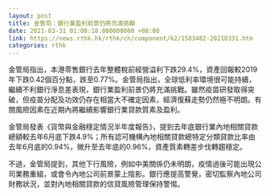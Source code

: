 ```yaml
---
layout: post
title: 金管局：銀行業盈利前景仍將充滿挑戰
date: 2021-03-31 01:08:18.000000000 +08:00
link: https://news.rthk.hk/rthk/ch/component/k2/1583482-20210331.htm
categories: rthk
---
```


金管局指出，本港零售銀行去年整體稅前經營溢利下跌29.4%，資產回報較2019年下跌0.42個百分點，跌至0.77%。金管局指出，全球低利率環境很可能持續，繼續不利銀行淨息差表現，銀行業盈利前景仍將充滿挑戰。雖然疫苗研發取得突破，但疫苗分配及功效仍存在相當大不確定因素，經濟復蘇走勢仍然極不明朗。有關風險因素在近期內將繼續影響銀行業貸款質素及盈利。

金管局發表《貨幣與金融穩定情況半年度報告》，提到去年底銀行業內地相關貸款總額較去年6月底下跌4.9%；所有認可機構內地相關貸款總特定分類貸款比率由去年6月底的0.94%，微升至去年底的0.96%，資產質素轉差步伐轉趨穩定。

不過，金管局提到，其他下行風險，例如中美關係仍未明朗，疫情過後可能出現公司業務重組，或會令內地公司前景蒙上陰影。銀行應提高警覺，密切監察內地公司財務狀況，並對內地相關貸款的信貸風險管理保持警惕。
